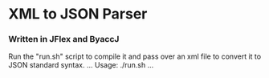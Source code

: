 # XML to JSON Parser
### Written in JFlex and ByaccJ

Run the "run.sh" script to compile it and pass over
an xml file to convert it to JSON standard syntax.
...
Usage: ./run.sh <xml file>
...

